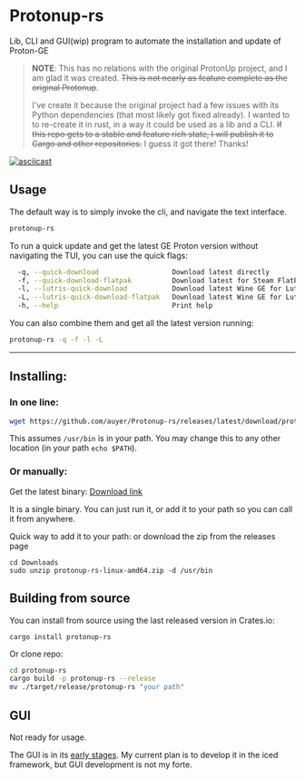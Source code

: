 # Protonup-rs

Lib, CLI and GUI(wip) program to automate the installation and update of Proton-GE

> **NOTE**: This has no relations with the original ProtonUp project, and I am glad it was created.
> ~~This is not nearly as feature complete as the original Protonup~~.
> 
> I've create it because the original project had a few issues with its Python dependencies (that most likely got fixed already). 
> I wanted to to re-create it in rust, in a way it could be used as a lib and a CLI.
> ~~If this repo gets to a stable and feature rich state, I will publish it to Cargo and other repositories.~~ I guess it got there! Thanks!

[![asciicast](https://asciinema.org/a/rEO6Oipjn4rBkTWAtH1IFf3Xe.svg)](https://asciinema.org/a/rEO6Oipjn4rBkTWAtH1IFf3Xe)

## Usage

The default way is to simply invoke the cli, and navigate the text interface.
```bash
protonup-rs
```

To run a quick update and get the latest GE Proton version without navigating the TUI, you can use the quick flags:
```bash
  -q, --quick-download                  Download latest directly
  -f, --quick-download-flatpak          Download latest for Steam FlatPak
  -l, --lutris-quick-download           Download latest Wine GE for Lutris
  -L, --lutris-quick-download-flatpak   Download latest Wine GE for Lutris FlatPak
  -h, --help                            Print help
```
You can also combine them and get all the latest version running:

```bash
protonup-rs -q -f -l -L
```

---

## Installing:

### In one line:

```bash
wget https://github.com/auyer/Protonup-rs/releases/latest/download/protonup-rs-linux-amd64.tar.gz -O - | tar -xz && zenity --password | sudo -S mv protonup-rs /usr/bin/
```

This assumes `/usr/bin` is in your path. You may change this to any other location (in your path ```echo $PATH```). 

### Or manually:

Get the latest binary:
[Download link](https://github.com/auyer/Protonup-rs/releases/latest/download/protonup-rs-linux-amd64.zip)

It is a single binary. You can just run it, or add it to your path so you can call it from anywhere.

Quick way to add it to your path:
or download the zip from the releases page
```
cd Downloads
sudo unzip protonup-rs-linux-amd64.zip -d /usr/bin
```


## Building from source

You can install from source using the last released version in Crates.io:

```
cargo install protonup-rs
```

Or clone repo:

```bash
cd protonup-rs
cargo build -p protonup-rs --release
mv ./target/release/protonup-rs "your path"
```


## GUI

Not ready for usage.

The GUI is in its [early stages](https://github.com/auyer/Protonup-rs/tree/feature/gui). My current plan is to develop it in the iced framework, but GUI development is not my forte.

